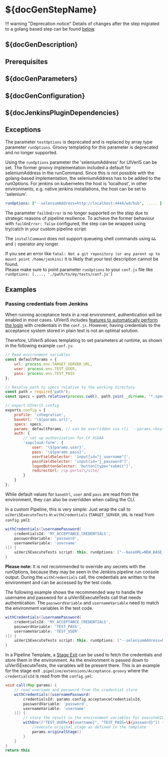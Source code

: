 # ${docGenStepName}

!!! warning "Deprecation notice"
    Details of changes after the step migrated to a golang based step can be found [below](#exceptions).

## ${docGenDescription}

## Prerequisites

## ${docGenParameters}

## ${docGenConfiguration}

## ${docJenkinsPluginDependencies}

## Exceptions

The parameter `testOptions` is deprecated and is replaced by array type parameter `runOptions`. Groovy templating for this parameter is deprecated and no longer supported.

Using the `runOptions` parameter the 'seleniumAddress' for UIVeri5 can be set.
The former groovy implementation included a default for seleniumAddress in the runCommand. Since this is not possible with the golang-based implementation, the seleniumAddress has to be added to the runOptions. For jenkins on kubernetes the host is 'localhost', in other environments, e.g. native jenkins installations, the host can be set to 'selenium'.

```yaml
runOptions: ["--seleniumAddress=http://localhost:4444/wd/hub", ..... ]
```

The parameter `failOnError` is no longer supported on the step due to strategic reasons of pipeline resilience. To achieve the former behaviour with `failOnError: false` configured, the step can be wrapped using try/catch in your custom pipeline script.

The `installCommand` does not support queueing shell commands using `&&` and `|` operator any longer.

If you see an error like `fatal: Not a git repository (or any parent up to mount point /home/jenkins)` it is likely that your test description cannot be found.<br />
Please make sure to point parameter `runOptions` to your `conf.js` file like `runOptions: [...., './path/to/my/tests/conf.js']`

## Examples

### Passing credentials from Jenkins

When running acceptance tests in a real environment, authentication will be enabled in most cases. UIVeri5 includes [features to automatically perform the login](https://github.com/SAP/ui5-uiveri5/blob/master/docs/config/authentication.md) with credentials in the `conf.js`. However, having credentials to the acceptance system stored in plain text is not an optimal solution.

Therefore, UIVeri5 allows templating to set parameters at runtime, as shown in the following example `conf.js`:

```js
// Read environment variables
const defaultParams = {
    url: process.env.TARGET_SERVER_URL,
    user: process.env.TEST_USER,
    pass: process.env.TEST_PASS
};

// Resolve path to specs relative to the working directory
const path = require('path');
const specs = path.relative(process.cwd(), path.join(__dirname, '*.spec.js'));

// export UIVeri5 config
exports.config = {
    profile: 'integration',
    baseUrl: '\${params.url}',
    specs: specs,
    params: defaultParams, // can be overridden via cli `--params.<key>=<value>`
    auth: {
        // set up authorization for CF XSUAA
        'sapcloud-form': {
            user: '\${params.user}',
            pass: '\${params.pass}',
            userFieldSelector: 'input[id="j_username"]',
            passFieldSelector: 'input[id="j_password"]',
            logonButtonSelector: 'button[type="submit"]',
            redirectUrl: /cp.portal\/site/
        }
    }
};
```

While default values for `baseUrl`, `user` and `pass` are read from the environment, they can also be overridden when calling the CLI.

In a custom Pipeline, this is very simple: Just wrap the call to `uiVeri5ExecuteTests` in `withCredentials` (`TARGET_SERVER_URL` is read from `config.yml`):

```groovy
withCredentials([usernamePassword(
    credentialsId: 'MY_ACCEPTANCE_CREDENTIALS',
    passwordVariable: 'password',
    usernameVariable: 'username'
)]) {
    uiVeri5ExecuteTests script: this, runOptions: ["--baseURL=NEW_BASE_URL", "--params.user=\${username}", "--params.pass=\${password}", "--seleniumAddress=http://localhost:4444/wd/hub", "./uiveri5/conf.js"]
}
```

**Please note:** It is not recommended to override any secrets with the runOptions, because they may be seen in the Jenkins pipeline run console output. During the `withCredentials` call, the credentials are written to the environment and can be accessed by the test code.

The following example shows the recommended way to handle the username and password for a uiVeri5ExecuteTests call that needs authentication. The `passwordVariable` and `usernameVariable` need to match the environment variables in the test code.

```groovy
withCredentials([usernamePassword(
    credentialsId: 'MY_ACCEPTANCE_CREDENTIALS',
    passwordVariable: 'TEST_PASS',
    usernameVariable: 'TEST_USER'
)]) {
    uiVeri5ExecuteTests script: this, runOptions: ["--seleniumAddress=http://localhost:4444/wd/hub", "./uiveri5/conf.js"]
}
```

In a Pipeline Template, a [Stage Exit](../extensibility/#1-extend-individual-stages) can be used to fetch the credentials and store them in the environment. As the environment is passed down to uiVeri5ExecuteTests, the variables will be present there. This is an example for the stage exit `.pipeline/extensions/Acceptance.groovy` where the `credentialsId` is read from the `config.yml`:

```groovy
void call(Map params) {
    // read username and password from the credential store
    withCredentials([usernamePassword(
        credentialsId: params.config.acceptanceCredentialsId,
        passwordVariable: 'password',
        usernameVariable: 'username'
    )]) {
        // store the result in the environment variables for executeUIVeri5Test
        withEnv(["TEST_USER=\${username}", "TEST_PASS=\${password}"]) {
            //execute original stage as defined in the template
            params.originalStage()
        }
    }
}
return this
```
